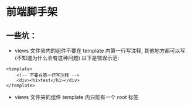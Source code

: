 # 前端脚手架

## 一些坑：

-   views 文件夹内的组件不要在 template 内第一行写注释, 其他地方都可以写 (不知道为什么会有这种问题)
    以下是错误示范:

```vue
<template>
    <!-- 不要在第一行写注释 -->
    <div><h1>test</h1></div>
</template>
```

-   views 文件夹的组件 template 内只能有一个 root 标签
